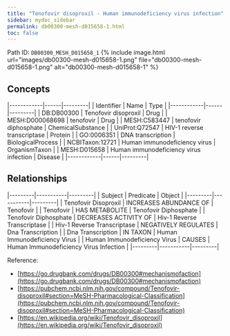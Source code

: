 ```yaml
---
title: "Tenofovir disoproxil - Human immunodeficiency virus infection"
sidebar: mydoc_sidebar
permalink: db00300-mesh-d015658-1.html
toc: false 
---
```



Path ID: `DB00300_MESH_D015658_1`
{% include image.html url="images/db00300-mesh-d015658-1.png" file="db00300-mesh-d015658-1.png" alt="db00300-mesh-d015658-1" %}

## Concepts

|------------|------|---------|
| Identifier | Name | Type    |
|------------|------|---------|
| DB:DB00300 | Tenofovir disoproxil | Drug |
| MESH:D000068698 | tenofovir | Drug |
| MESH:C583447 | tenofovir diphosphate | ChemicalSubstance |
| UniProt:Q72547 | HIV-1 reverse transcriptase | Protein |
| GO:0006351 | DNA transcription | BiologicalProcess |
| NCBITaxon:12721 | Human immunodeficiency virus | OrganismTaxon |
| MESH:D015658 | Human immunodeficiency virus infection | Disease |
|------------|------|---------|

## Relationships

|---------|-----------|---------|
| Subject | Predicate | Object  |
|---------|-----------|---------|
| Tenofovir Disoproxil | INCREASES ABUNDANCE OF | Tenofovir |
| Tenofovir | HAS METABOLITE | Tenofovir Diphosphate |
| Tenofovir Diphosphate | DECREASES ACTIVITY OF | Hiv-1 Reverse Transcriptase |
| Hiv-1 Reverse Transcriptase | NEGATIVELY REGULATES | Dna Transcription |
| Dna Transcription | IN TAXON | Human Immunodeficiency Virus |
| Human Immunodeficiency Virus | CAUSES | Human Immunodeficiency Virus Infection |
|---------|-----------|---------|

Reference: 
  - [https://go.drugbank.com/drugs/DB00300#mechanismofaction](https://go.drugbank.com/drugs/DB00300#mechanismofaction)
  - [https://pubchem.ncbi.nlm.nih.gov/compound/Tenofovir-disoproxil#section=MeSH-Pharmacological-Classification](https://pubchem.ncbi.nlm.nih.gov/compound/Tenofovir-disoproxil#section=MeSH-Pharmacological-Classification)
  - [https://en.wikipedia.org/wiki/Tenofovir_disoproxil](https://en.wikipedia.org/wiki/Tenofovir_disoproxil)
